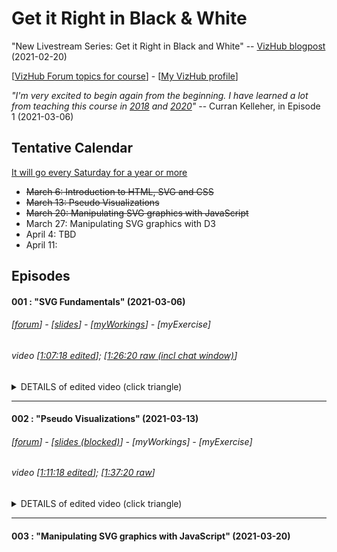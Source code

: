 # Get it Right in Black & White

"New Livestream Series: Get it Right in Black and White" -- [VizHub blogpost](https://vizhub.com/blog/2021/02/20/new-livestream-series-get-it-right-in-black-and-white/) (2021-02-20)

[[VizHub Forum topics for course](https://vizhub.com/forum/c/get-it-right/10)] - [[My VizHub profile](https://vizhub.com/mbeveridge)]

_"I'm very excited to begin again from the beginning. I have learned a lot from teaching this course in [2018](https://github.com/curran/dataviz-course-2018) and [2020](https://datavis.tech/datavis-2020/)"_ -- Curran Kelleher, in Episode 1 (2021-03-06)

## Tentative Calendar
[It will go every Saturday for a year or more](https://vizhub.com/blog/2021/02/20/new-livestream-series-get-it-right-in-black-and-white/)

* ~~March 6: Introduction to HTML, SVG and CSS~~
* ~~March 13: Pseudo Visualizations~~
* ~~March 20: Manipulating SVG graphics with JavaScript~~
* March 27: Manipulating SVG graphics with D3
* April 4: TBD
* April 11:


## Episodes

#### 001 : "SVG Fundamentals" (2021-03-06)
###### [_[forum](https://vizhub.com/forum/t/episode-1-svg-fundamentals/111)_] - [_[slides](https://docs.google.com/presentation/d/1RcUnOuJuDzNuZYX_2wqyWD2_1SHixtOT89Rr2a-6lp4/)_] - [_[myWorkings](https://vizhub.com/mbeveridge/3dc97f59afca440da2661c1d9d76bf82)_] - [_myExercise_]

###### video [[1:07:18 edited](https://www.youtube.com/watch?v=UQ_kqGDM8A4)]; [[1:26:20 raw (incl chat window)](https://www.youtube.com/watch?v=qaiS88ocS2M)]

<details>
<summary> DETAILS of edited video (click triangle)
</summary>

* [00:00](https://youtu.be/UQ_kqGDM8A4?t=0)​ - Intro to the course
* [07:23](https://youtu.be/UQ_kqGDM8A4?t=443)​ - Intro to this episode
* [07:57](https://youtu.be/UQ_kqGDM8A4?t=477)​ - HTML
* [10:41](https://youtu.be/UQ_kqGDM8A4?t=641)​ - CSS
* [11:42​](https://youtu.be/UQ_kqGDM8A4?t=702) - SVG
* ~~[14:11​](https://youtu.be/UQ_kqGDM8A4?t=851) - Question: Why does SVG exist?~~
* ~~[16:25​](https://youtu.be/UQ_kqGDM8A4?t=985) - Question: How does SVG relate to XML?~~
* [21:15​](https://youtu.be/UQ_kqGDM8A4?t=1275) - Intro to VizHub ...[[https://vizhub.com/](https://vizhub.com/)]
* ~~[24:23​](https://youtu.be/UQ_kqGDM8A4?t=1463) - Bare Bones HTML Page~~
* ~~[27:48​](https://youtu.be/UQ_kqGDM8A4?t=1668) - Working with HTML Locally~~
* ~~[29:41​](https://youtu.be/UQ_kqGDM8A4?t=1781) - Title & Description in VizHub~~
* [30:44​](https://youtu.be/UQ_kqGDM8A4?t=1844) - Creating an SVG Element ...`<svg> ... </svg>`
* [32:04](https://youtu.be/UQ_kqGDM8A4?t=1924)​ - SVG Circles ...`<circle cx="50" cy="50" r="50"></circle>`
* [33:19](https://youtu.be/UQ_kqGDM8A4?t=1999)​ - Question: Tags vs. Elements?
* [35:15](https://youtu.be/UQ_kqGDM8A4?t=2115)​ - Inspecting Elements with Chrome DevTools
* [36:52](https://youtu.be/UQ_kqGDM8A4?t=2212)​ - Manual DOM Manipulation with DevTools ...cf. JavaScript (D3, React, Vue, Svelte, JQuery) DOM manipulation
* [39:04​](https://youtu.be/UQ_kqGDM8A4?t=2344)​ - Adding Collaborators in VizHub
* [40:07​](https://youtu.be/UQ_kqGDM8A4?t=2407)​ - The "fill" attribute ...`fill="red"`
* [40:31​](https://youtu.be/UQ_kqGDM8A4?t=2431)​ - Using Prettier to auto-format code
* [41:23​](https://youtu.be/UQ_kqGDM8A4?t=2483)​ - The coordinate space of SVG ...(0,0) is top-left
* [42:26​](https://youtu.be/UQ_kqGDM8A4?t=2546)​ - SVG Width and Height ...`<svg width="960" height="500">`
* [43:19​](https://youtu.be/UQ_kqGDM8A4?t=2599)​ - SVG Rectangles ...`<rect ... />`
* [43:46​](https://youtu.be/UQ_kqGDM8A4?t=2626)​ - Setting "fill" to "none"
* [43:56​](https://youtu.be/UQ_kqGDM8A4?t=2636)​ - The "stroke" attribute
* [44:15​](https://youtu.be/UQ_kqGDM8A4?t=2655)​ - The "stroke-width" attribute
* [44:30​](https://youtu.be/UQ_kqGDM8A4?t=2670)​ - Z Ordering (layering) in SVG ...depends on their order in the SVG document
* [45:56​](https://youtu.be/UQ_kqGDM8A4?t=2756)​ - SVG Lines ...`<line x1="0" y1="0" x2="100" y2="100" stroke="navy"></line>`
* [46:57​](https://youtu.be/UQ_kqGDM8A4?t=2817)​ - Question: Shapes beyond width and height (clipping)?
* [48:45​](https://youtu.be/UQ_kqGDM8A4?t=2925)​ - SVG clip path concept
* [49:11​](https://youtu.be/UQ_kqGDM8A4?t=2951)​ - Debugging invalid HTML (no self-closing tags allows)
* ~~[51:33​](https://youtu.be/UQ_kqGDM8A4?t=3093)​ - Question: Differences between SVG lines and SVG paths?~~
* [53:00​](https://youtu.be/UQ_kqGDM8A4?t=3180)​ - SVG Paths and the "d" attribute ...`<path fill="none" d="M200,200L300,300L300,400" stroke="black" stroke-width=10"></path>` [M is move-to; L is line-to] [Path is used for line charts, area charts, geometries in maps (like countries), etc]
* [56:35​](https://youtu.be/UQ_kqGDM8A4?t=3395)​ - HTML Comments ...`<!--... -->`
* [57:04​](https://youtu.be/UQ_kqGDM8A4?t=3424)​ - Question: Can you make layers in SVG?
* [57:56​](https://youtu.be/UQ_kqGDM8A4?t=3476)​ - Question: Upper case vs. lower case in the "d" path attribute
* [59:16​](https://youtu.be/UQ_kqGDM8A4?t=3556)​ - Review of SVG path commands documentation ...[[MDN](https://developer.mozilla.org/en-US/docs/Web/SVG/Attribute/d#path_commands)] ...but usually copy-paste from a tool
* [60:51](https://youtu.be/UQ_kqGDM8A4?t=3651) - Absolute vs. relative coordinates in SVG paths
* [62:01](https://youtu.be/UQ_kqGDM8A4?t=3721) - Question: How to communicate around this async? D3 Slack? VizHub Forum?] ...[[VizHub Forum topics for this course](https://vizhub.com/forum/c/get-it-right/10)]
* [63:51](https://youtu.be/UQ_kqGDM8A4?t=3831) - Exercise: Make something creative with SVG Shapes!]

</details>

---

#### 002 : "Pseudo Visualizations" (2021-03-13)
###### [_[forum](https://vizhub.com/forum/t/episode-2-pseudo-visualizations/138)_] - [_[slides (blocked)](https://docs.google.com/presentation/d/1QXHKfzkY6Qh-sy2iqxFS2_V-5KrmvwYumPTRG_YBgrs/)_] - [_myWorkings_] - [_myExercise_]

###### video [[1:11:18 edited](https://www.youtube.com/watch?v=UunbNeXhhaU)]; [[1:37:20 raw](https://www.youtube.com/watch?v=f5mYd-ufank)]

<details>
<summary> DETAILS of edited video (click triangle)
</summary>

* [00:00](https://youtu.be/UunbNeXhhaU?t=0) -​ Intro to episode
* ~~[01:28​](https://youtu.be/UunbNeXhhaU?t=88) - Expanded mental model of SVG~~
* ~~[02:05​](https://youtu.be/UunbNeXhhaU?t=125) - Review of exercise submissions~~
* [02:55​](https://youtu.be/UunbNeXhhaU?t=175) - Animated hover transitions with SVG and CSS
* [06:23​](https://youtu.be/UunbNeXhhaU?t=383) - Removing default margins and scrollbar with CSS ...`<style>body {margin: 0; overflow: hidden;}</style>`
* ~~[08:02​](https://youtu.be/UunbNeXhhaU?t=482) - Review of more submissions~~
* [08:19​](https://youtu.be/UunbNeXhhaU?t=499) - Setting the height in VizHub
* ~~[10:25​](https://youtu.be/UunbNeXhhaU?t=625) - Using classes with CSS~~
* [11:11​](https://youtu.be/UunbNeXhhaU?t=671) - Question: Difference between id and class with CSS
* [13:08​](https://youtu.be/UunbNeXhhaU?t=788) - Question: SVG as text?
* [14:38​](https://youtu.be/UunbNeXhhaU?t=878) - Tags vs. Elements in Documents vs. Dom
* [18:59​](https://youtu.be/UunbNeXhhaU?t=1139) - Sunrise & sunset by Adil
* ~~[20:13​](https://youtu.be/UunbNeXhhaU?t=1213) - Radial gradients~~
* ~~[25:26​](https://youtu.be/UunbNeXhhaU?t=1526) - Bezier curves~~ ...`Q` in `<path>` element
* ~~[27:56​](https://youtu.be/UunbNeXhhaU?t=1676) - The animate tag in SVG~~
* ~~[29:35​](https://youtu.be/UunbNeXhhaU?t=1775) - Using Figma~~ ...or tools like it (eg. Sketch, Adobe XD) ...or straight graphics tools (eg. Adobe Illustrator, Inkscape, (GIMP - limited SVG capabilities))
* ~~[31:31​](https://youtu.be/UunbNeXhhaU?t=1891) - Bezier curve control points in Figma~~
* [32:38​](https://youtu.be/UunbNeXhhaU?t=1958) - Workflows with sketching and mockups ...eg. sketch on paper, then mockup in design tool, (then D3)
* [34:37​](https://youtu.be/UunbNeXhhaU?t=2077) - Creating a pseudo scatter plot ...[960x500 is default frame size in VizHub and blocks.org]
* [36:20​](https://youtu.be/UunbNeXhhaU?t=2180) - Exporting SVG from Figma to HTML ...Can then 'View page source' and copy-paste into VizHub
* [37:43​](https://youtu.be/UunbNeXhhaU?t=2263) - Question: is the xmlns attribute important?
* [39:55​](https://youtu.be/UunbNeXhhaU?t=2395) - Creating a pseudo bar chart
* [40:23​](https://youtu.be/UunbNeXhhaU?t=2423) - Real time collaboration in Figma
* [43:17​]() - Tricky Y values for bar charts
* [44:39​]() - Pseudo horizontal bar chart
* [45:26​]() - Adding text and selecting font in Figma
* [47:47]()​ - SVG Text and styling with CSS
* [51:13​]() - Using Google Fonts
* [54:38​]() - Question: Is CSS accessing the DOM or the document?
* [57:03​]() - Question: Does CSS or DOM have the final say (precedence)?
* [59:46​]() - Question: Is the fill attribute only for SVG elements?
* [62:17​]() - Pseudo line chart
* [62:52​]() - Line join options
* [63:07​]() - Line cap options
* [63:54​]() - Question what is the precedence of inline CSS?
* [68:58​]() - Exercise: Create pseudo visualization from a visualization taxonomy

</details>

---

#### 003 : "Manipulating SVG graphics with JavaScript" (2021-03-20)